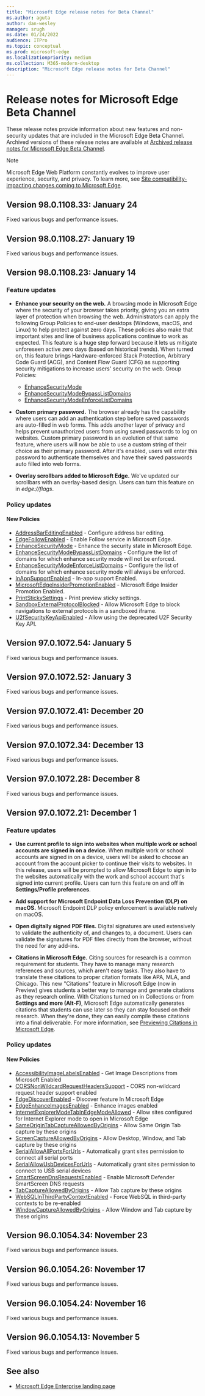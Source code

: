 ```yaml
---
title: "Microsoft Edge release notes for Beta Channel"
ms.author: aguta
author: dan-wesley
manager: srugh
ms.date: 01/24/2022
audience: ITPro
ms.topic: conceptual
ms.prod: microsoft-edge
ms.localizationpriority: medium
ms.collection: M365-modern-desktop
description: "Microsoft Edge release notes for Beta Channel"
---
```


# Release notes for Microsoft Edge Beta Channel

These release notes provide information about new features and non-security updates that are included in the Microsoft Edge Beta Channel. Archived versions of these release notes are available at [Archived release notes for Microsoft Edge Beta Channel](./microsoft-edge-relnote-archive-beta-channel.md).

> [!NOTE]
> Microsoft Edge Web Platform constantly evolves to improve user experience, security, and privacy. To learn more, see [Site compatibility-impacting changes coming to Microsoft Edge](/microsoft-edge/web-platform/site-impacting-changes).

## Version 98.0.1108.33: January 24

Fixed various bugs and performance issues.

## Version 98.0.1108.27: January 19

Fixed various bugs and performance issues.

## Version 98.0.1108.23: January 14

### Feature updates

- **Enhance your security on the web.** A browsing mode in Microsoft Edge where the security of your browser takes priority, giving you an extra layer of protection when browsing the web. Administrators can apply the following Group Policies to end-user desktops (Windows, macOS, and Linux) to help protect against zero days. These policies also make that important sites and line of business applications continue to work as expected. This feature is a huge step forward because it lets us mitigate unforeseen active zero days (based on historical trends). When turned on, this feature brings Hardware-enforced Stack Protection, Arbitrary Code Guard (ACG), and Content Flow Guard (CFG) as supporting security mitigations to increase users' security on the web.
Group Policies:
  - [EnhanceSecurityMode](/DeployEdge/microsoft-edge-policies#enhancesecuritymode)
  - [EnhanceSecurityModeBypassListDomains](/DeployEdge/microsoft-edge-policies#enhancesecuritymodebypasslistdomains)
  - [EnhanceSecurityModeEnforceListDomains](/DeployEdge/microsoft-edge-policies#enhancesecuritymodeenforcelistdomains)

- **Custom primary password.** The browser already has the capability where users can add an authentication step before saved passwords are auto-filled in web forms. This adds another layer of privacy and helps prevent unauthorized users from using saved passwords to log on websites. Custom primary password is an evolution of that same feature, where users will now be able to use a custom string of their choice as their primary password. After it's enabled, users will enter this password to authenticate themselves and have their saved passwords auto filled into web forms.

- **Overlay scrollbars added to Microsoft Edge.** We've updated our scrollbars with an overlay-based design. Users can turn this feature on in *edge://flags*.

### Policy updates

#### New Policies

- [AddressBarEditingEnabled](/DeployEdge/microsoft-edge-policies#addressbareditingenabled) - Configure address bar editing.
- [EdgeFollowEnabled](/DeployEdge/microsoft-edge-policies#edgefollowenabled) - Enable Follow service in Microsoft Edge.
- [EnhanceSecurityMode](/DeployEdge/microsoft-edge-policies#enhancesecuritymode) - Enhance the security state in Microsoft Edge.
- [EnhanceSecurityModeBypassListDomains](/DeployEdge/microsoft-edge-policies#enhancesecuritymodebypasslistdomains) - Configure the list of domains for which enhance security mode will not be enforced.
- [EnhanceSecurityModeEnforceListDomains](/DeployEdge/microsoft-edge-policies#enhancesecuritymodeenforcelistdomains) - Configure the list of domains for which enhance security mode will always be enforced.
- [InAppSupportEnabled](/DeployEdge/microsoft-edge-policies#inappsupportenabled) - In-app support Enabled.
- [MicrosoftEdgeInsiderPromotionEnabled](/DeployEdge/microsoft-edge-policies#microsoftedgeinsiderpromotionenabled) - Microsoft Edge Insider Promotion Enabled.
- [PrintStickySettings](/DeployEdge/microsoft-edge-policies#printstickysettings) - Print preview sticky settings.
- [SandboxExternalProtocolBlocked](/DeployEdge/microsoft-edge-policies#sandboxexternalprotocolblocked) - Allow Microsoft Edge to block navigations to external protocols in a sandboxed iframe.
- [U2fSecurityKeyApiEnabled](/DeployEdge/microsoft-edge-policies#u2fsecuritykeyapienabled) - Allow using the deprecated U2F Security Key API.

## Version 97.0.1072.54: January 5

Fixed various bugs and performance issues.

## Version 97.0.1072.52: January 3

Fixed various bugs and performance issues.

## Version 97.0.1072.41: December 20

Fixed various bugs and performance issues.

## Version 97.0.1072.34: December 13

Fixed various bugs and performance issues.

## Version 97.0.1072.28: December 8

Fixed various bugs and performance issues.

## Version 97.0.1072.21: December 1

### Feature updates

- **Use current profile to sign into websites when multiple work or school accounts are signed in on a device.** When multiple work or school accounts are signed in on a device, users will be asked to choose an account from the account picker to continue their visits to websites. In this release, users will be prompted to allow Microsoft Edge to sign in to the websites automatically with the work and school account that's signed into current profile. Users can turn this feature on and off in **Settings/Profile preferences**.

- **Add support for Microsoft Endpoint Data Loss Prevention (DLP) on macOS.** Microsoft Endpoint DLP policy enforcement is available natively on macOS.

- **Open digitally signed PDF files.**  Digital signatures are used extensively to validate the authenticity of, and changes to, a document. Users can validate the signatures for PDF files directly from the browser, without the need for any add-ins.

- **Citations in Microsoft Edge.** Citing sources for research is a common requirement for students. They have to manage many research references and sources, which aren't easy tasks. They also have to translate these citations to proper citation formats like APA, MLA, and Chicago. This new "Citations" feature in Microsoft Edge (now in Preview) gives students a better way to manage and generate citations as they research online. With Citations turned on in Collections or from **Settings and more (Alt-F)**, Microsoft Edge automatically generates citations that students can use later so they can stay focused on their research. When they're done, they can easily compile these citations into a final deliverable. For more information, see [Previewing Citations in Microsoft Edge](https://blogs.windows.com/msedgedev/2021/11/04/preview-citations-feature-edge/).

### Policy updates

#### New Policies

- [AccessibilityImageLabelsEnabled](/DeployEdge/microsoft-edge-policies#accessibilityimagelabelsenabled) - Get Image Descriptions from Microsoft Enabled
- [CORSNonWildcardRequestHeadersSupport](/DeployEdge/microsoft-edge-policies#corsnonwildcardrequestheaderssupport) - CORS non-wildcard request header support enabled
- [EdgeDiscoverEnabled](/DeployEdge/microsoft-edge-policies#edgediscoverenabled) - Discover feature In Microsoft Edge
- [EdgeEnhanceImagesEnabled](/DeployEdge/microsoft-edge-policies#edgeenhanceimagesenabled) - Enhance images enabled
- [InternetExplorerModeTabInEdgeModeAllowed](/DeployEdge/microsoft-edge-policies#internetexplorermodetabinedgemodeallowed) - Allow sites configured for Internet Explorer mode to open in Microsoft Edge
- [SameOriginTabCaptureAllowedByOrigins](/DeployEdge/microsoft-edge-policies#sameorigintabcaptureallowedbyorigins) - Allow Same Origin Tab capture by these origins
- [ScreenCaptureAllowedByOrigins](/DeployEdge/microsoft-edge-policies#screencaptureallowedbyorigins) - Allow Desktop, Window, and Tab capture by these origins
- [SerialAllowAllPortsForUrls](/DeployEdge/microsoft-edge-policies#serialallowallportsforurls) - Automatically grant sites permission to connect all serial ports
- [SerialAllowUsbDevicesForUrls](/DeployEdge/microsoft-edge-policies#serialallowusbdevicesforurls) - Automatically grant sites permission to connect to USB serial devices
- [SmartScreenDnsRequestsEnabled](/DeployEdge/microsoft-edge-policies#smartscreendnsrequestsenabled) - Enable Microsoft Defender SmartScreen DNS requests
- [TabCaptureAllowedByOrigins](/DeployEdge/microsoft-edge-policies#tabcaptureallowedbyorigins) - Allow Tab capture by these origins
- [WebSQLInThirdPartyContextEnabled](/DeployEdge/microsoft-edge-policies#websqlinthirdpartycontextenabled) - Force WebSQL in third-party contexts to be re-enabled
- [WindowCaptureAllowedByOrigins](/DeployEdge/microsoft-edge-policies#windowcaptureallowedbyorigins) - Allow Window and Tab capture by these origins

## Version 96.0.1054.34: November 23

Fixed various bugs and performance issues.

## Version 96.0.1054.26: November 17

Fixed various bugs and performance issues.

## Version 96.0.1054.24: November 16

Fixed various bugs and performance issues.

## Version 96.0.1054.13: November 5

Fixed various bugs and performance issues.

<!--- archive from Version 96.0.1054.8: November 1 to Version 95.0.1020.14: October 5  --->
<!-- archive from version 95.0.1020.9: September 28 to version 94.0.992.14: September 7 ---->
<!-- archive from Version 94.0.992.9: September 2 to Version 92.0.902.40: July 6 -->
<!--Archive on Oct 27 From Version 92.0.902.22: June 21 to Version 89.0.774.23: February 8  -->
<!--- Archived from Version 87.0.664.18: October 26 to to version 89.0.774.18: February 3 ---->
<!--- Archived from Version 87.0.664.12: October 20 to to version 86.0.622.15: September 14 ---->
<!--- Archived to version 86.0.622.11: September 9 ---->
<!--- Archived to version 85.0.564.18: July 28 ---->

## See also

- [Microsoft Edge Enterprise landing page](https://aka.ms/EdgeEnterprise)
